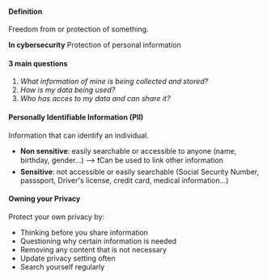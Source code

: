 #### Definition

Freedom from or protection of something.

**In cybersecurity**
Protection of personal information

#### 3 main questions

1. *What information of mine is being collected and stored?*
2. *How is my data being used?*
3. *Who has acces to my data and can share it?*

#### Personally Identifiable Information (PII)

Information that can identify an individual.
- **Non sensitive**: easily searchable or accessible to anyone (name, birthday, gender...)
	--> ❗Can be used to link other information
- **Sensitive**: not accessible or easily searchable (Social Security Number, passsport, Driver's license, credit card, medical information...)

#### Owning your Privacy

Protect your own privacy by:

- Thinking before you share information
- Questioning why certain information is needed
- Removing any content that is not necessary
- Update privacy setting often
- Search yourself regularly
